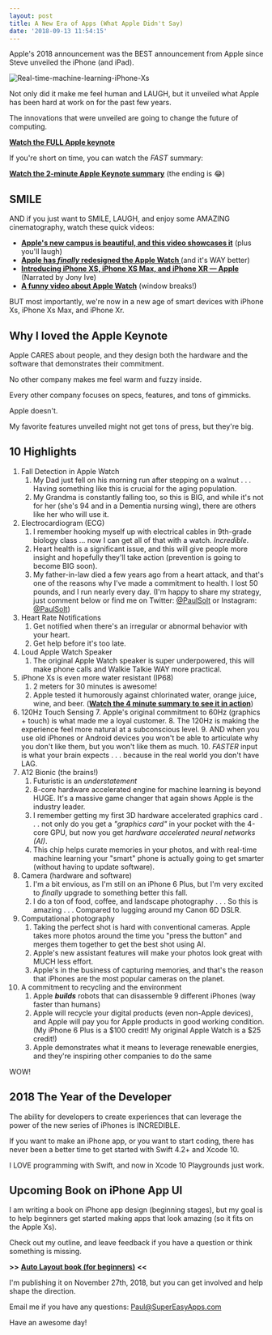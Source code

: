 ```yaml
---
layout: post
title: A New Era of Apps (What Apple Didn't Say)
date: '2018-09-13 11:54:15'
---
```


Apple's 2018 announcement was the BEST announcement from Apple since Steve unveiled the iPhone (and iPad).

![Real-time-machine-learning-iPhone-Xs](/content/images/2018/09/Real-time-machine-learning-iPhone-Xs.png)

Not only did it make me feel human and LAUGH, but it unveiled what Apple has been hard at work on for the past few years.

The innovations that were unveiled are going to change the future of computing.

**[Watch the FULL Apple keynote](https://www.apple.com/apple-events/september-2018/)**

If you're short on time, you can watch the *FAST* summary: 

**[Watch the 2-minute Apple Keynote summary](https://www.youtube.com/watch?v=iol8n3m88SA)** (the ending is 😂)

## SMILE

AND if you just want to SMILE, LAUGH, and enjoy some AMAZING cinematography, watch these quick videos:

* **[Apple's new campus is beautiful, and this video showcases it](https://www.youtube.com/watch?v=JHi-WGFGWek)** (plus you'll laugh)
* **[Apple has *finally* redesigned the Apple Watch ](https://www.youtube.com/watch?v=6EiI5_-7liQ)** (and it's WAY better)
* **[Introducing iPhone XS, iPhone XS Max, and iPhone XR — Apple](https://www.youtube.com/watch?v=9m_K2Yg7wGQ)** (Narrated by Jony Ive)
* **[A funny video about Apple Watch](https://www.youtube.com/watch?v=oigKwLa2yyA)** (window breaks!)

BUT most importantly, we're now in a new age of smart devices with iPhone Xs, iPhone Xs Max, and iPhone Xr.

## Why I loved the Apple Keynote

Apple CARES about people, and they design both the hardware and the software that demonstrates their commitment.

No other company makes me feel warm and fuzzy inside.

Every other company focuses on specs, features, and tons of gimmicks. 

Apple doesn't.

My favorite features unveiled might not get tons of press, but they're big.

## 10 Highlights

1. Fall Detection in Apple Watch
    1. My Dad just fell on his morning run after stepping on a walnut . . . Having something like this is crucial for the aging population. 
    2. My Grandma is constantly falling too, so this is BIG, and while it's not for her (she's 94 and in a Dementia nursing wing), there are others like her who will use it.
2. Electrocardiogram (ECG)
    1. I remember hooking myself up with electrical cables in 9th-grade biology class … now I can get all of that with a watch. *Incredible*.
    2. Heart health is a significant issue, and this will give people more insight and hopefully they'll take action (prevention is going to become BIG soon). 
    3. My father-in-law died a few years ago from a heart attack, and that's one of the reasons why I've made a commitment to health. I lost 50 pounds, and I run nearly every day. (I'm happy to share my strategy, just comment below or find me on Twitter: [@PaulSolt](http://twitter.com/PaulSolt) or Instagram: [@PaulSolt](http://www.instagram.com/paulsolt/))
3. Heart Rate Notifications 
    1. Get notified when there's an irregular or abnormal behavior with your heart.
    2. Get help before it's too late.
4. Loud Apple Watch Speaker
    1. The original Apple Watch speaker is super underpowered, this will make phone calls and Walkie Talkie WAY more practical.
5. iPhone Xs is even more water resistant (IP68)
    1. 2 meters for 30 minutes is awesome!
    2. Apple tested it humorously against chlorinated water, orange juice, wine, and beer. (**[Watch the 4 minute summary to see it in action](https://www.youtube.com/watch?v=iol8n3m88SA)**)
6. 120Hz Touch Sensing
    7. Apple's original commitment to 60Hz (graphics + touch) is what made me a loyal customer.
    8. The 120Hz is making the experience feel more natural at a subconscious level.
    9. AND when you use old iPhones or Android devices you won't be able to articulate why you don't like them, but you won't like them as much. 
    10. *FASTER* input is what your brain expects . . . because in the real world you don't have LAG.
7. A12 Bionic (the brains!)
    1. Futuristic is an *understatement* 
    2. 8-core hardware accelerated engine for machine learning is beyond HUGE. It's a massive game changer that again shows Apple is the industry leader.
    3. I remember getting my first 3D hardware accelerated graphics card . . . not only do you get a *"graphics card"* in your pocket with the 4-core GPU, but now you get *hardware accelerated neural networks (AI)*.
    4. This chip helps curate memories in your photos, and with real-time machine learning your "smart" phone is actually going to get smarter (without having to update software).
8. Camera (hardware and software)
    1. I'm a bit envious, as I'm still on an iPhone 6 Plus, but I'm very excited to *finally* upgrade to something better this fall.
    2. I do a ton of food, coffee, and landscape photography . . . So this is amazing . . . Compared to lugging around my Canon 6D DSLR.
9. Computational photography
    1. Taking the perfect shot is hard with conventional cameras. Apple takes more photos around the time you "press the button" and merges them together to get the best shot using AI.
    2. Apple's new assistant features will make your photos look great with MUCH less effort.
    3. Apple's in the business of capturing memories, and that's the reason that iPhones are the most popular cameras on the planet.
10. A commitment to recycling and the environment
    1.  Apple ***builds*** robots that can disassemble 9 different iPhones (way faster than humans)
    2.  Apple will recycle your digital products (even non-Apple devices), and Apple will pay you for Apple products in good working condition. (My iPhone 6 Plus is a $100 credit! My original Apple Watch is a $25 credit!)
    3.  Apple demonstrates what it means to leverage renewable energies, and they're inspiring other companies to do the same

WOW!

## 2018 The Year of the Developer

The ability for developers to create experiences that can leverage the power of the new series of iPhones is INCREDIBLE.

If you want to make an iPhone app, or you want to start coding, there has never been a better time to get started with Swift 4.2+ and Xcode 10.

I LOVE programming with Swift, and now in Xcode 10 Playgrounds just work.

## Upcoming Book on iPhone App UI

I am writing a book on iPhone app design (beginning stages), but my goal is to help beginners get started making apps that look amazing (so it fits on the Apple Xs). 

Check out my outline, and leave feedback if you have a question or think something is missing.

**\>\>** **[Auto Layout book (for beginners)](https://docs.google.com/document/d/1woC2tHacG22J0Kq0jSUI3GGN_CcXbn2ca45DSOXzwhY/edit#heading=h.7txu7agrfzlk)** **\<\<** 

I'm publishing it on November 27th, 2018, but you can get involved and help shape the direction.

Email me if you have any questions: [Paul@SuperEasyApps.com](mailto:Paul@SuperEasyApps.com)

Have an awesome day!